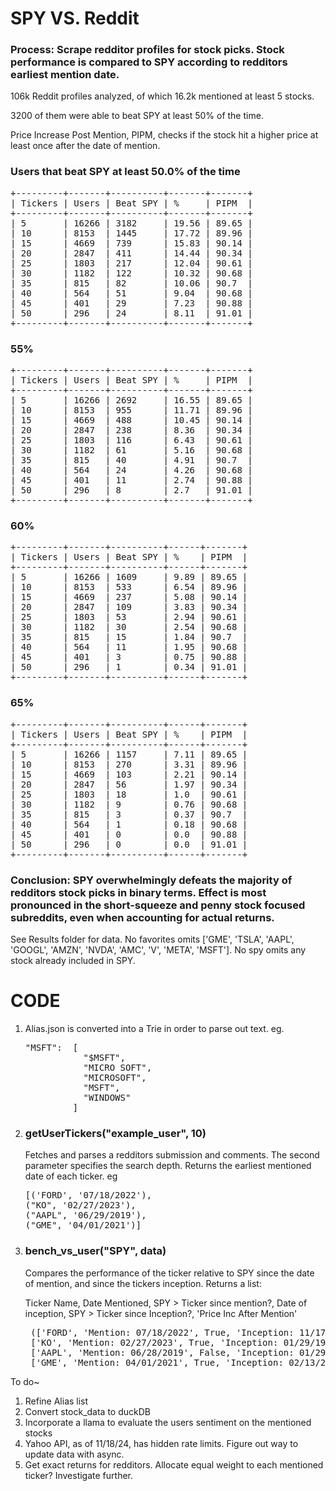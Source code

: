 <h1>SPY VS. Reddit</h1>

<h3>Process: Scrape redditor profiles for stock picks. Stock performance is compared to SPY according to redditors earliest mention date.</h3>

106k Reddit profiles analyzed, of which 16.2k mentioned at least 5 stocks.

3200 of them were able to beat SPY at least 50% of the time. 

Price Increase Post Mention, PIPM, checks if the stock hit a higher price at least once after the date of mention. 

<h3>Users that beat SPY at least 50.0% of the time</h3>
<pre>
+---------+-------+----------+-------+-------+
| Tickers | Users | Beat SPY | %     | PIPM  |
+---------+-------+----------+-------+-------+
| 5       | 16266 | 3182     | 19.56 | 89.65 |
| 10      | 8153  | 1445     | 17.72 | 89.96 |
| 15      | 4669  | 739      | 15.83 | 90.14 |
| 20      | 2847  | 411      | 14.44 | 90.34 |
| 25      | 1803  | 217      | 12.04 | 90.61 |
| 30      | 1182  | 122      | 10.32 | 90.68 |
| 35      | 815   | 82       | 10.06 | 90.7  |
| 40      | 564   | 51       | 9.04  | 90.68 |
| 45      | 401   | 29       | 7.23  | 90.88 |
| 50      | 296   | 24       | 8.11  | 91.01 |
+---------+-------+----------+-------+-------+   
</pre>


<h3>55%</h3>
<pre>
+---------+-------+----------+-------+-------+
| Tickers | Users | Beat SPY | %     | PIPM  |
+---------+-------+----------+-------+-------+
| 5       | 16266 | 2692     | 16.55 | 89.65 |
| 10      | 8153  | 955      | 11.71 | 89.96 |
| 15      | 4669  | 488      | 10.45 | 90.14 |
| 20      | 2847  | 238      | 8.36  | 90.34 |
| 25      | 1803  | 116      | 6.43  | 90.61 |
| 30      | 1182  | 61       | 5.16  | 90.68 |
| 35      | 815   | 40       | 4.91  | 90.7  |
| 40      | 564   | 24       | 4.26  | 90.68 |
| 45      | 401   | 11       | 2.74  | 90.88 |
| 50      | 296   | 8        | 2.7   | 91.01 |
+---------+-------+----------+-------+-------+   
</pre>

<h3>60%</h3>
<pre>
+---------+-------+----------+------+-------+
| Tickers | Users | Beat SPY | %    | PIPM  |
+---------+-------+----------+------+-------+
| 5       | 16266 | 1609     | 9.89 | 89.65 |
| 10      | 8153  | 533      | 6.54 | 89.96 |
| 15      | 4669  | 237      | 5.08 | 90.14 |
| 20      | 2847  | 109      | 3.83 | 90.34 |
| 25      | 1803  | 53       | 2.94 | 90.61 |
| 30      | 1182  | 30       | 2.54 | 90.68 |
| 35      | 815   | 15       | 1.84 | 90.7  |
| 40      | 564   | 11       | 1.95 | 90.68 |
| 45      | 401   | 3        | 0.75 | 90.88 |
| 50      | 296   | 1        | 0.34 | 91.01 |
+---------+-------+----------+------+-------+</pre>

<h3>65%</h3>
<pre>
+---------+-------+----------+------+-------+
| Tickers | Users | Beat SPY | %    | PIPM  |
+---------+-------+----------+------+-------+
| 5       | 16266 | 1157     | 7.11 | 89.65 |
| 10      | 8153  | 270      | 3.31 | 89.96 |
| 15      | 4669  | 103      | 2.21 | 90.14 |
| 20      | 2847  | 56       | 1.97 | 90.34 |
| 25      | 1803  | 18       | 1.0  | 90.61 |
| 30      | 1182  | 9        | 0.76 | 90.68 |
| 35      | 815   | 3        | 0.37 | 90.7  |
| 40      | 564   | 1        | 0.18 | 90.68 |
| 45      | 401   | 0        | 0.0  | 90.88 |
| 50      | 296   | 0        | 0.0  | 91.01 |
+---------+-------+----------+------+-------+</pre>

<h3>Conclusion: SPY overwhelmingly defeats the majority of redditors stock picks in binary terms. Effect is most pronounced in the short-squeeze and penny stock focused subreddits, even when accounting for actual returns.</h3>

See Results folder for data. No favorites omits ['GME', 'TSLA', 'AAPL', 'GOOGL', 'AMZN', 'NVDA', 'AMC', 'V', 'META', 'MSFT']. No spy omits any stock already included in SPY.

<h1>CODE</h1>

1. Alias.json is converted into a Trie in order to parse out text. eg.
   
   <pre>"MSFT":  [
              "$MSFT",
              "MICRO SOFT",
              "MICROSOFT",
              "MSFT",
              "WINDOWS"
            ]</pre>
          
2. <h3>getUserTickers("example_user", 10)</h3>
   
   Fetches and parses a redditors submission and comments. The second parameter specifies the search depth. Returns the earliest mentioned date of each ticker. eg
   
   <pre>[('FORD', '07/18/2022'),
   ("KO", '02/27/2023'),
   ("AAPL", '06/29/2019'),
   ("GME", '04/01/2021')]
   </pre>


3. <h3>bench_vs_user("SPY", data)</h3>

    Compares the performance of the ticker relative to SPY since the date of mention, and since the tickers inception. Returns a list:

    Ticker Name, Date Mentioned, SPY > Ticker since mention?, Date of inception, SPY > Ticker since Inception?, 'Price Inc After Mention'

   <pre>
    (['FORD', 'Mention: 07/18/2022', True, 'Inception: 11/17/1994', True, 'Price Inc After Mention', True],
    ['KO', 'Mention: 02/27/2023', True, 'Inception: 01/29/1993', True, 'Price Inc After Mention', True],
    ['AAPL', 'Mention: 06/28/2019', False, 'Inception: 01/29/1993', False, 'Price Inc After Mention', True],
    ['GME', 'Mention: 04/01/2021', True, 'Inception: 02/13/2002', False, 'Price Inc After Mention', True])</pre>


To do~ 
1. Refine Alias list
2. Convert stock_data to duckDB
3. Incorporate a llama to evaluate the users sentiment on the mentioned stocks
4. Yahoo API, as of 11/18/24, has hidden rate limits. Figure out way to update data with async.
5. Get exact returns for redditors. Allocate equal weight to each mentioned ticker? Investigate further.
